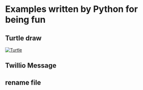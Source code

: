 # Examples written by Python for being fun

## Turtle draw

[![Turtle](https://nglthu.github.io/beingFunWithPython/img/turtles.png)](https://nglthu.github.io/beingFunWithPython/img/turtles.mov)

## Twillio Message


## rename file